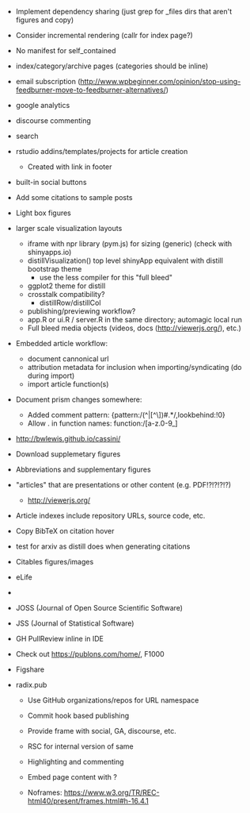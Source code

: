 


- Implement dependency sharing (just grep for _files dirs that aren't figures and copy)

- Consider incremental rendering (callr for index page?)

- No manifest for self_contained

- index/category/archive pages (categories should be inline)
- email subscription (http://www.wpbeginner.com/opinion/stop-using-feedburner-move-to-feedburner-alternatives/)
- google analytics 
- discourse commenting
- search
- rstudio addins/templates/projects for article creation
   - Created with link in footer

- built-in social buttons

- Add some citations to sample posts

- Light box figures

- larger scale visualization layouts
    - iframe with npr library (pym.js) for sizing (generic) (check with shinyapps.io)
    - distillVisualization() top level shinyApp equivalent with distill bootstrap theme 
       - use the less compiler for this
    "full bleed"
    - ggplot2 theme for distill
    - crosstalk compatibility?
        - distillRow/distillCol
    - publishing/previewing workflow?
    - app.R or ui.R / server.R in the same directory; automagic local run
    - Full bleed media objects (videos, docs (http://viewerjs.org/), etc.)

- Embedded article workflow:

   - document cannonical url
   - attribution metadata for inclusion when importing/syndicating (do during import)
   - import article function(s)


- Document prism changes somewhere:
    - Added comment pattern: {pattern:/(^|[^\\])#.*/,lookbehind:!0}
    - Allow . in function names: function:/[a-z\.0-9_]

- http://bwlewis.github.io/cassini/

- Download supplemetary figures
- Abbreviations and supplementary figures
- "articles" that are presentations or other content (e.g. PDF!?!?!?!?)
    - http://viewerjs.org/
- Article indexes include repository URLs, source code, etc.
- Copy BibTeX on citation hover

- test for arxiv as distill does when generating citations

- Citables figures/images


- eLife
- 

- JOSS (Journal of Open Source Scientific Software)
- JSS (Journal of Statistical Software)


- GH PullReview inline in IDE

- Check out https://publons.com/home/, F1000

- Figshare


- radix.pub
    - Use GitHub organizations/repos for URL namespace
    - Commit hook based publishing
    - Provide frame with social, GA, discourse, etc.
    - RSC for internal version of same
    - Highlighting and commenting
    
    - Embed page content with <noscript></noscript> ?
    - Noframes: https://www.w3.org/TR/REC-html40/present/frames.html#h-16.4.1
    
    
    
